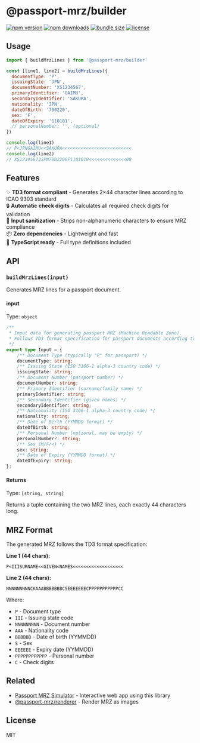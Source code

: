 # @passport-mrz/builder

<!-- automd:badges color="red" github="simochee/passport-mrz" license name="@passport-mrz/builder" bundlephobia -->

[![npm version](https://img.shields.io/npm/v/@passport-mrz/builder?color=red)](https://npmjs.com/package/@passport-mrz/builder)
[![npm downloads](https://img.shields.io/npm/dm/@passport-mrz/builder?color=red)](https://npm.chart.dev/@passport-mrz/builder)
[![bundle size](https://img.shields.io/bundlephobia/minzip/@passport-mrz/builder?color=red)](https://bundlephobia.com/package/@passport-mrz/builder)
[![license](https://img.shields.io/github/license/simochee/passport-mrz?color=red)](https://github.com/simochee/passport-mrz/blob/main/LICENSE)

<!-- /automd -->

## Usage

```js
import { buildMrzLines } from '@passport-mrz/builder'

const [line1, line2] = buildMrzLines({
  documentType: 'P',
  issuingState: 'JPN',
  documentNumber: 'XS1234567',
  primaryIdentifier: 'GAIMU',
  secondaryIdentifier: 'SAKURA',
  nationality: 'JPN',
  dateOfBirth: '790220',
  sex: 'F',
  dateOfExpiry: '110101',
  // personalNumber: '', (optional)
})

console.log(line1)
// P<JPNGAIMU<<SAKURA<<<<<<<<<<<<<<<<<<<<<<<<<<
console.log(line2)
// XS12345673JPN7902206F1101018<<<<<<<<<<<<<<00
```

## Features

✨ **TD3 format compliant** - Generates 2×44 character lines according to ICAO 9303 standard<br>
🔒 **Automatic check digits** - Calculates all required check digits for validation<br>
🧹 **Input sanitization** - Strips non-alphanumeric characters to ensure MRZ compliance<br>
📦 **Zero dependencies** - Lightweight and fast<br>
🎯 **TypeScript ready** - Full type definitions included

## API

### `buildMrzLines(input)`

Generates MRZ lines for a passport document.

#### input

Type: `object`

<!-- automd:file src="./src/input.ts" code -->

```ts [input.ts]
/**
 * Input data for generating passport MRZ (Machine Readable Zone).
 * Follows TD3 format specification for passport documents according to ICAO 9303 standard.
 */
export type Input = {
	/** Document Type (typically "P" for passport) */
	documentType: string;
	/** Issuing State (ISO 3166-1 alpha-3 country code) */
	issuingState: string;
	/** Document Number (passport number) */
	documentNumber: string;
	/** Primary Identifier (surname/family name) */
	primaryIdentifier: string;
	/** Secondary Identifier (given names) */
	secondaryIdentifier: string;
	/** Nationality (ISO 3166-1 alpha-3 country code) */
	nationality: string;
	/** Date of Birth (YYMMDD format) */
	dateOfBirth: string;
	/** Personal Number (optional, may be empty) */
	personalNumber?: string;
	/** Sex (M/F/<) */
	sex: string;
	/** Date of Expiry (YYMMDD format) */
	dateOfExpiry: string;
};
```

<!-- /automd -->

#### Returns

Type: `[string, string]`

Returns a tuple containing the two MRZ lines, each exactly 44 characters long.

## MRZ Format

The generated MRZ follows the TD3 format specification:

**Line 1 (44 chars):**
```
P<IIISURNAME<<GIVEN<NAMES<<<<<<<<<<<<<<<<<<<
```

**Line 2 (44 chars):**
```
NNNNNNNNNCKAAABBBBBBBCSEEEEEEECPPPPPPPPPPPCC
```

Where:
- `P` - Document type
- `III` - Issuing state code
- `NNNNNNNNN` - Document number
- `AAA` - Nationality code
- `BBBBBB` - Date of birth (YYMMDD)
- `S` - Sex
- `EEEEEE` - Expiry date (YYMMDD)
- `PPPPPPPPPPPP` - Personal number
- `C` - Check digits

## Related

- [Passport MRZ Simulator](https://passport-mrz.simochee.net) - Interactive web app using this library
- [@passport-mrz/renderer](https://github.com/simochee/passport-mrz/tree/main/packages/renderer) - Render MRZ as images

## License

MIT
